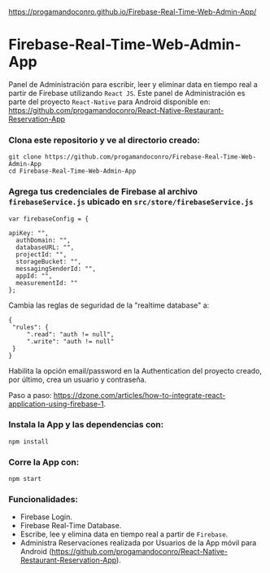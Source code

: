 https://progamandoconro.github.io/Firebase-Real-Time-Web-Admin-App/

# Firebase-Real-Time-Web-Admin-App
Panel de Administración para escribir, leer y eliminar data en tiempo real a partir de Firebase utilizando ```React JS```. Este panel de Administración es parte del proyecto ```React-Native``` para Android disponible en: https://github.com/progamandoconro/React-Native-Restaurant-Reservation-App

### Clona este repositorio y ve al directorio creado: 

    git clone https://github.com/progamandoconro/Firebase-Real-Time-Web-Admin-App
    cd Firebase-Real-Time-Web-Admin-App
    
### Agrega tus credenciales de Firebase al archivo ```firebaseService.js``` ubicado en ```src/store/firebaseService.js```   
    
    var firebaseConfig = {

    apiKey: "",
      authDomain: "",
      databaseURL: "",
      projectId: "",
      storageBucket: "",
      messagingSenderId: "",
      appId: "",
      measurementId: ""
    };
    
 Cambia las reglas de seguridad de la "realtime database" a:

 ```
 {
  "rules": {
      ".read": "auth != null",
      ".write": "auth != null"
  }
}
```
Habilita la opción email/password en la Authentication del proyecto creado, por último, crea un usuario y contraseña.

Paso a paso: https://dzone.com/articles/how-to-integrate-react-application-using-firebase-1.   
    

### Instala la App y las dependencias con: 
   
    npm install 
    
### Corre la App con:

    npm start

### Funcionalidades:

* Firebase Login.
* Firebase Real-Time Database.
* Escribe, lee y elimina data en tiempo real a partir de ```Firebase```. 
* Administra Reservaciones realizada por Usuarios de la App móvil para Android (https://github.com/progamandoconro/React-Native-Restaurant-Reservation-App).
